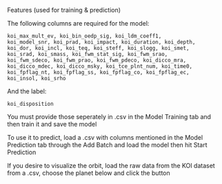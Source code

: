 Features (used for training & prediction)

The following columns are required for the model:
```ra, dec, koi_gmag, koi_count, koi_num_transits,
koi_max_mult_ev, koi_bin_oedp_sig, koi_ldm_coeff1,
koi_model_snr, koi_prad, koi_impact, koi_duration, koi_depth,
koi_dor, koi_incl, koi_teq, koi_steff, koi_slogg, koi_smet,
koi_srad, koi_smass, koi_fwm_stat_sig, koi_fwm_srao,
koi_fwm_sdeco, koi_fwm_prao, koi_fwm_pdeco, koi_dicco_mra,
koi_dicco_mdec, koi_dicco_msky, koi_tce_plnt_num, koi_time0,
koi_fpflag_nt, koi_fpflag_ss, koi_fpflag_co, koi_fpflag_ec,
koi_insol, koi_srho
```
And the label:
```
koi_disposition
```

You must provide those seperately in .csv in the Model Training tab and then train it and save the model

To use it to predict, load a .csv with columns mentioned in the Model Prediction tab through the Add Batch and load the model then hit Start Prediction

If you desire to visualize the orbit, load the raw data from the KOI dataset from a .csv, choose the planet below and click the button
